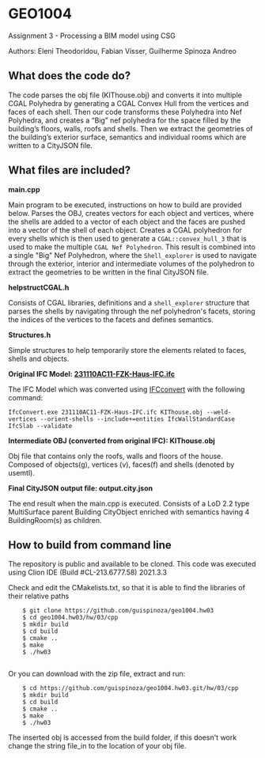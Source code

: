 # GEO1004
Assignment 3 - Processing a BIM model using CSG

Authors: Eleni Theodoridou, Fabian Visser, Guilherme Spinoza Andreo

## What does the code do?

The code parses the obj file (KIThouse.obj) and converts it into multiple CGAL Polyhedra by generating a CGAL Convex Hull from  the vertices and faces of each shell. Then our code transforms these Polyhedra into Nef Polyhedra, and creates a “Big” nef polyhedra for the space filled by the building’s floors, walls, roofs and shells. Then we extract the geometries of the building’s exterior surface, semantics and individual rooms which are written to a CityJSON file. 

## What files are included?
**main.cpp**

Main program to be executed, instructions on how to build are provided below. Parses the OBJ, creates vectors for each object and vertices, where the shells are added to a vector of each object and the faces are pushed into a vector of the shell of each object. Creates a CGAL polyhedron for every shells which is then used to generate a ```CGAL::convex_hull_3``` that is used to make the multiple ```CGAL Nef Polyhedron```. This result is combined into a single "Big" Nef Polyhedron, where the ```Shell_explorer``` is used to navigate through the exterior, interior and intermediate volumes of the polyhedron to extract the geometries to be written in the final CityJSON file.

**helpstructCGAL.h**

Consists of CGAL libraries, definitions and a ```shell_explorer``` structure that parses the shells by navigating through the nef polyhedron's facets, storing the indices of the vertices to the facets and defines semantics. 

**Structures.h**

Simple structures to help temporarily store the elements related to faces, shells and objects.

**Original IFC Model: [231110AC11-FZK-Haus-IFC.ifc](http://openifcmodel.cs.auckland.ac.nz/Model/Details/109)**

The IFC Model which was converted using [IFCconvert](http://ifcopenshell.org/ifcconvert) with the following command:

```IfcConvert.exe 231110AC11-FZK-Haus-IFC.ifc KIThouse.obj --weld-vertices --orient-shells --include+=entities IfcWallStandardCase IfcSlab --validate```

**Intermediate OBJ (converted from original IFC): KIThouse.obj**

Obj file that contains only the roofs, walls and floors of the house. Composed of objects(g), vertices (v), faces(f) and shells (denoted by usemtl).

**Final CityJSON output file: output.city.json**

The end result when the main.cpp is executed. Consists of a LoD 2.2 type MultiSurface parent Building CityObject enriched with semantics having 4 BuildingRoom(s) as children.

## How to build from command line

The repository is public and available to be cloned.
This code was executed using Clion IDE (Build #CL-213.6777.58) 2021.3.3

Check and edit the CMakelists.txt, so that it is able to find the libraries of their relative paths 

```
    $ git clone https://github.com/guispinoza/geo1004.hw03
    $ cd geo1004.hw03/hw/03/cpp
    $ mkdir build
    $ cd build
    $ cmake ..
    $ make
    $ ./hw03
  
```
Or you can download with the zip file, extract and run:
```
    $ cd https://github.com/guispinoza/geo1004.hw03.git/hw/03/cpp
    $ mkdir build
    $ cd build
    $ cmake ..
    $ make
    $ ./hw03

```

The inserted obj is accessed from the build folder, if this doesn't work change the string file_in to the location of your obj file.